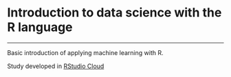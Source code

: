 # Introduction to data science with the R language
---

Basic introduction of applying machine learning with R.

Study developed in [RStudio Cloud](https://rstudio.cloud/)
